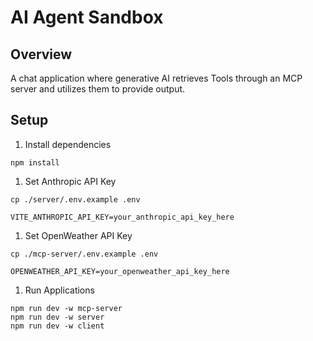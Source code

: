 # AI Agent Sandbox

## Overview

A chat application where generative AI retrieves Tools through an MCP server and utilizes them to provide output.

## Setup

1. Install dependencies

```shell
npm install
```

1. Set Anthropic API Key

```shell
cp ./server/.env.example .env
```

```env
VITE_ANTHROPIC_API_KEY=your_anthropic_api_key_here
```

1. Set OpenWeather API Key

```shell
cp ./mcp-server/.env.example .env
```

```env
OPENWEATHER_API_KEY=your_openweather_api_key_here
```

1. Run Applications

```shell
npm run dev -w mcp-server
npm run dev -w server
npm run dev -w client
```
